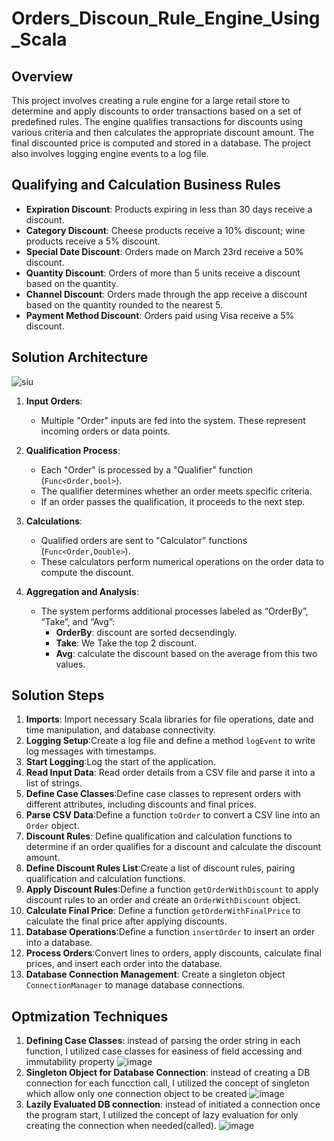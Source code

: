 # Orders_Discoun_Rule_Engine_Using_Scala

## Overview

This project involves creating a rule engine for a large retail store to determine and apply discounts to order transactions based on a set of predefined rules. The engine qualifies transactions for discounts using various criteria and then calculates the appropriate discount amount. The final discounted price is computed and stored in a database. The project also involves logging engine events to a log file.

## Qualifying and Calculation Business Rules

- **Expiration Discount**: Products expiring in less than 30 days receive a discount.
- **Category Discount**: Cheese products receive a 10% discount; wine products receive a 5% discount.
- **Special Date Discount**: Orders made on March 23rd receive a 50% discount.
- **Quantity Discount**: Orders of more than 5 units receive a discount based on the quantity.
- **Channel Discount**: Orders made through the app receive a discount based on the quantity rounded to the nearest 5.
- **Payment Method Discount**: Orders paid using Visa receive a 5% discount.

## Solution Architecture

![siu](https://github.com/AliMagdy100/Orders_Discount_Rule_Engine_Using_Scala/assets/87953057/3e5e7991-0e25-4eb6-86a0-b4e61ef8d7b7)
1. **Input Orders**:
   - Multiple "Order" inputs are fed into the system. These represent incoming orders or data points.

2. **Qualification Process**:
   - Each "Order" is processed by a "Qualifier" function (`Func<Order,bool>`).
   - The qualifier determines whether an order meets specific criteria.
   - If an order passes the qualification, it proceeds to the next step.

3. **Calculations**:
   - Qualified orders are sent to "Calculator" functions (`Func<Order,Double>`).
   - These calculators perform numerical operations on the order data to compute the discount.

4. **Aggregation and Analysis**:
   - The system performs additional processes labeled as “OrderBy”, “Take”, and “Avg”:
     - **OrderBy**: discount are sorted decsendingly.
     - **Take**: We Take the top 2 discount.
     - **Avg**: calculate the discount based on the average from this two values.
    
## Solution Steps
    
1. **Imports**: Import necessary Scala libraries for file operations, date and time manipulation, and database connectivity.
2. **Logging Setup**:Create a log file and define a method `logEvent` to write log messages with timestamps.
3. **Start Logging**:Log the start of the application.
4. **Read Input Data**: Read order details from a CSV file and parse it into a list of strings.
5. **Define Case Classes**:Define case classes to represent orders with different attributes, including discounts and final prices.
6. **Parse CSV Data**:Define a function `toOrder` to convert a CSV line into an `Order` object.
7. **Discount Rules**: Define qualification and calculation functions to determine if an order qualifies for a discount and calculate the discount amount.
8. **Define Discount Rules List**:Create a list of discount rules, pairing qualification and calculation functions.
9. **Apply Discount Rules**:Define a function `getOrderWithDiscount` to apply discount rules to an order and create an `OrderWithDiscount` object.
10. **Calculate Final Price**: Define a function `getOrderWithFinalPrice` to calculate the final price after applying discounts.
11. **Database Operations**:Define a function `insertOrder` to insert an order into a database.
12. **Process Orders**:Convert lines to orders, apply discounts, calculate final prices, and insert each order into the database.
13. **Database Connection Management**: Create a singleton object `ConnectionManager` to manage database connections.

## Optmization Techniques
1. **Defining Case Classes**:
instead of parsing the order string in each function, I utilized case classes for easiness of field accessing and immutability property
![image](https://github.com/AliMagdy100/Orders_Discount_Rule_Engine_Using_Scala/assets/87953057/8210ecb6-e813-48c7-b361-0e0f6dbb44ed)
2. **Singleton Object for Database Connection**:
instead of creating a DB connection for each funcction call, I utilized the concept of singleton which allow only one connection object to be created
![image](https://github.com/AliMagdy100/Orders_Discount_Rule_Engine_Using_Scala/assets/87953057/67ad85fe-a033-4085-b192-439290ad5c30)
3. **Lazily Evaluated DB connection**:
instead of initiated a connection once the program start, I utilized the concept of lazy evaluation for only creating the connection when needed(called).
![image](https://github.com/AliMagdy100/Orders_Discount_Rule_Engine_Using_Scala/assets/87953057/54bb41e6-78e3-4960-b3e4-68724550a2dc)




